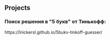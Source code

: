 <h2>Projects</h2>

<h3>Поиск решения в "5 букв" от Тинькофф:</h3>
<url>https://lnickersl.github.io/5bukv-tinkoff-guesser/</url>
